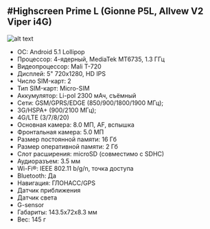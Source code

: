 #Highscreen Prime L (Gionne P5L, Allvew V2 Viper i4G)
---------------
![alt text](http://moygorod-online.ru/netcat_files/372/636/main_thumb1.jpeg)

-  ОС:	Android 5.1 Lollipop
-  Процессор:	4-ядерный, MediaTek MT6735, 1.3 ГГц
-  Видеопроцессор:	Mali T-720
-  Дисплей:	5" 720x1280, HD IPS
-  Число SIM-карт:	2
-  Тип SIM-карт:	Micro-SIM
-  Аккумулятор:	Li-pol 2300 мАч, съёмный
-  Сети:	GSM/GPRS/EDGE (850/900/1800/1900 МГц);
-  3G/HSPA+ (900/2100 МГц);
-  4G/LTE (3/7/8/20)
-  Основная камера:	8.0 МП, AF, вспышка
-  Фронтальная камера:	5.0 МП
-  Размер постоянной памяти:	16 Гб
-  Размер оперативной памяти:	2 Гб
-  Слот расширения:	microSD (совместимо с SDHC)
-  Аудиоразъем:	3.5 мм
-  Wi-Fi®:	IEEE 802.11 b/g/n, точка доступа
-  Bluetooth:	Да
-  Навигация:	ГЛОНАСС/GPS
-  Датчик приближения
-  Датчик света
-  G-sensor
-  Габариты:	143.5x72x8.3 мм
-  Вес:	145 г
